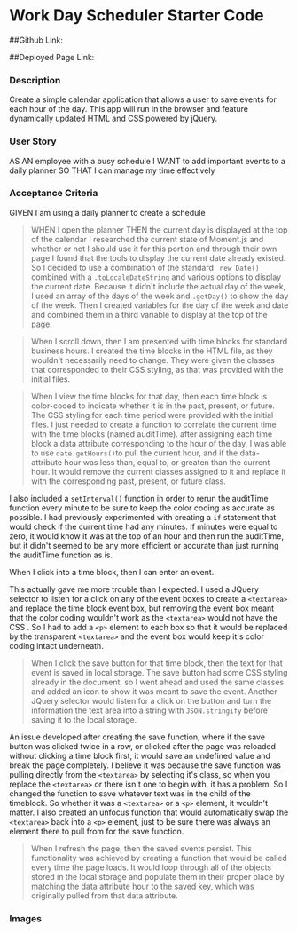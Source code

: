 # Work Day Scheduler Starter Code

##Github Link:

##Deployed Page Link:

### Description 
Create a simple calendar application that allows a user to save events for each hour of the day. This app will run in the browser and feature dynamically updated HTML and CSS powered by jQuery.

### User Story
AS AN employee with a busy schedule
I WANT to add important events to a daily planner
SO THAT I can manage my time effectively

### Acceptance Criteria
GIVEN I am using a daily planner to create a schedule


>WHEN I open the planner THEN the current day is displayed at the top of the calendar
I researched the current state of Moment.js and whether or not I should use it for this portion and through their own page I found that the tools to display the current date already existed. So I decided to use a combination of the standard ``` new Date()``` combined with a ```.toLocaleDateString``` and various options to display the current date. Because it didn't include the actual day of the week, I used an array of the days of the week and ```.getDay()``` to show the day of the week. Then I created variables for the day of the week and date and combined them in a third variable to display at the top of the page. 

>When I scroll down, then I am presented with time blocks for standard business hours.
I created the time blocks in the HTML file, as they wouldn't necessarily need to change. They were given the classes that corresponded to their CSS styling, as that was provided with the initial files. 

>When I view the time blocks for that day, then each time block is color-coded to indicate whether it is in the past, present, or future.
The CSS styling for each time period were provided with the initial files. I just needed to create a function to correlate the current time with the time blocks (named auditTime). after assigning each time block a data attribute corresponding to the hour of the day, I was able to use ```date.getHours()```to pull the current hour, and if the data-attribute hour was less than, equal to, or greaten than the current hour. It would remove the current classes assigned to it and replace it with the corresponding past, present, or future class. 

I also included a ```setInterval()``` function in order to rerun the auditTime function every minute to be sure to keep the color coding as accurate as possible. I had previously experimented with creating a ```if``` statement that would check if the current time had any minutes. If minutes were equal to zero, it would know it was at the top of an hour and then run the auditTime, but it didn't seemed to be any more efficient or accurate than just running the auditTime function as is. 

When I click into a time block, then I can enter an event. 

This actually gave me more trouble than I expected. I used a JQuery selector to listen for a click on any of the event boxes to create a ```<textarea>``` and replace the time block event box, but removing the event box meant that the color coding wouldn't work as the ```<textarea>``` would not have the CSS . So I had to add a ```<p>``` element to each box so that it would be replaced by the transparent ```<textarea>``` and the event box would keep it's color coding intact underneath. 

>When I click the save button for that time block, then the text for that event is saved in local storage.
The save button had some CSS styling already in the document, so I went ahead and used the same classes and added an icon to show it was meant to save the event. Another JQuery selector would listen for a click on the button and turn the information the text area into a string with ```JSON.stringify``` before saving it to the local storage. 

An issue developed after creating the save function, where if the save button was clicked twice in a row, or clicked after the page was reloaded without clicking a time block first, it would save an undefined value and break the page completely. I believe it was because the save function was pulling directly from the ```<textarea>``` by selecting it's class, so when you replace the ```<textarea>``` or there isn't one to begin with, it has a problem. So I changed the function to save whatever text was in the child of the timeblock. So whether it was a ```<textarea>``` or a ```<p>``` element, it wouldn't matter. I also created an unfocus function that would automatically swap the ```<textarea>``` back into a ```<p>``` element, just to be sure there was always an element there to pull from for the save function. 

>When I refresh the page, then the saved events persist.
This functionality was achieved by creating a function that would be called every time the page loads. It would loop through all of the objects stored in the local storage and populate them in their proper place by matching the data attribute hour to the saved key, which was originally pulled from that data attribute. 

### Images
